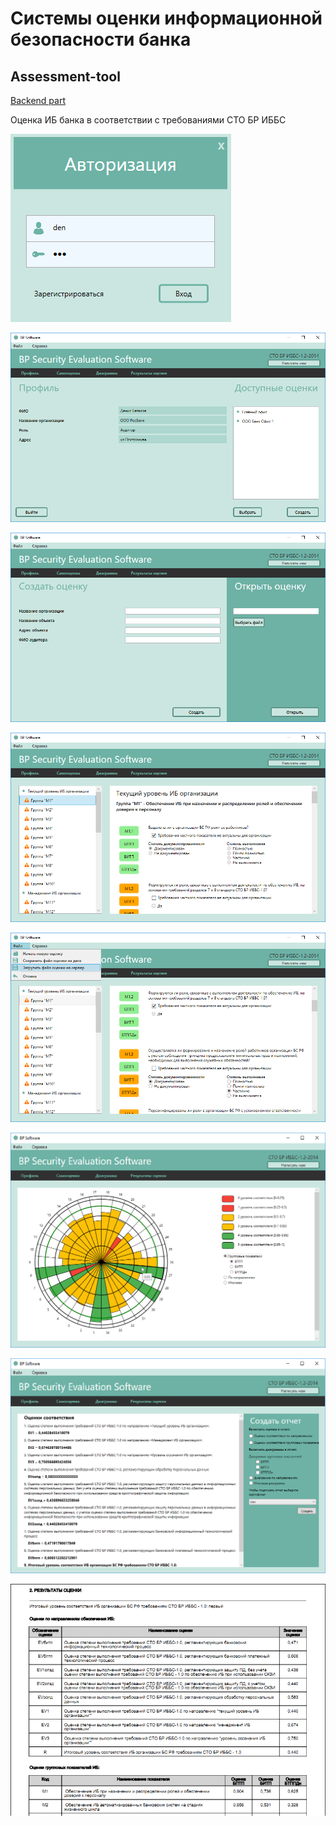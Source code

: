 # Cистемы оценки информационной безопасности банка

## Assessment-tool

[Backend part](https://github.com/deonisiy95/dbup)

Оценка ИБ банка в соответствии с требованиями СТО БР ИББС

![](https://github.com/deonisiy95/dbup/blob/master/docs/images/11.png?raw=true)

![](https://github.com/deonisiy95/dbup/blob/master/docs/images/12.png?raw=true)

![](https://github.com/deonisiy95/dbup/blob/master/docs/images/13.png?raw=true)

![](https://github.com/deonisiy95/dbup/blob/master/docs/images/14.png?raw=true)

![](https://github.com/deonisiy95/dbup/blob/master/docs/images/15.png?raw=true)

![](https://github.com/deonisiy95/dbup/blob/master/docs/images/16.png?raw=true)

![](https://github.com/deonisiy95/dbup/blob/master/docs/images/17.png?raw=true)

![](https://github.com/deonisiy95/dbup/blob/master/docs/images/18.png?raw=true)


